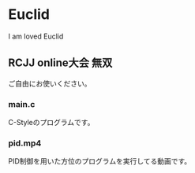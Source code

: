 # Euclid
I am loved Euclid

## RCJJ online大会 無双
ご自由にお使いください。


### main.c
C-Styleのプログラムです。

### pid.mp4
PID制御を用いた方位のプログラムを実行してる動画です。
